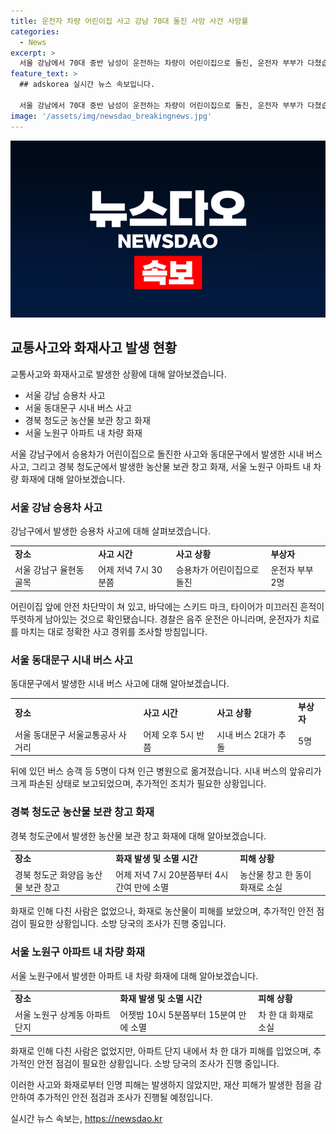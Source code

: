 ```yaml
---
title: 운전자 차량 어린이집 사고 강남 70대 돌진 사망 사건 사망률
categories:
  - News
excerpt: >
  서울 강남에서 70대 중반 남성이 운전하는 차량이 어린이집으로 돌진, 운전자 부부가 다쳤습니다. 또 시내버스 2대가 부딪혀 5명이 병원으로 옮겨졌습니다. 또한, 경북 청도군 화양읍의 농산물 보관 창고와 서울 노원구의 아파트 단지에서 불이 발생했습니다. 사건사고 상황을 확인하는 중인 경찰과 소방서 등의 대응상황에 대해 보도했습니다.
feature_text: >
  ## adskorea 실시간 뉴스 속보입니다.

  서울 강남에서 70대 중반 남성이 운전하는 차량이 어린이집으로 돌진, 운전자 부부가 다쳤습니다. 또 시내버스 2대가 부딪혀 5명이 병원으로 옮겨졌습니다. 또한, 경북 청도군 화양읍의 농산물 보관 창고와 서울 노원구의 아파트 단지에서 불이 발생했습니다. 사건사고 상황을 확인하는 중인 경찰과 소방서 등의 대응상황에 대해 보도했습니다.
image: '/assets/img/newsdao_breakingnews.jpg'
---
```


<p><img src="/assets/img/newsdao_breakingnews.jpg" alt="adskorea 속보" /></p>

<h2 data-ke-size="size26">교통사고와 화재사고 발생 현황</h2>

<p>교통사고와 화재사고로 발생한 상황에 대해 알아보겠습니다.</p>

<ul>
  <li>서울 강남 승용차 사고</li>
  <li>서울 동대문구 시내 버스 사고</li>
  <li>경북 청도군 농산물 보관 창고 화재</li>
  <li>서울 노원구 아파트 내 차량 화재</li>
</ul>

<p data-ke-size="size16">서울 강남구에서 승용차가 어린이집으로 돌진한 사고와 동대문구에서 발생한 시내 버스 사고, 그리고 경북 청도군에서 발생한 농산물 보관 창고 화재, 서울 노원구 아파트 내 차량 화재에 대해 알아보겠습니다.</p>

<h3 data-ke-size="size24">서울 강남 승용차 사고</h3>

<p>강남구에서 발생한 승용차 사고에 대해 살펴보겠습니다.</p>

<table>
  <tr>
    <td><b>장소</b></td>
    <td><b>사고 시간</b></td>
    <td><b>사고 상황</b></td>
    <td><b>부상자</b></td>
  </tr>
  <tr>
    <td>서울 강남구 율현동 골목</td>
    <td>어제 저녁 7시 30분쯤</td>
    <td>승용차가 어린이집으로 돌진</td>
    <td>운전자 부부 2명</td>
  </tr>
</table>

<p data-ke-size="size16">어린이집 앞에 안전 차단막이 쳐 있고, 바닥에는 스키드 마크, 타이어가 미끄러진 흔적이 뚜렷하게 남아있는 것으로 확인됐습니다. 경찰은 음주 운전은 아니라며, 운전자가 치료를 마치는 대로 정확한 사고 경위를 조사할 방침입니다.</p>

<h3 data-ke-size="size24">서울 동대문구 시내 버스 사고</h3>

<p>동대문구에서 발생한 시내 버스 사고에 대해 알아보겠습니다.</p>

<table>
  <tr>
    <td><b>장소</b></td>
    <td><b>사고 시간</b></td>
    <td><b>사고 상황</b></td>
    <td><b>부상자</b></td>
  </tr>
  <tr>
    <td>서울 동대문구 서울교통공사 사거리</td>
    <td>어제 오후 5시 반쯤</td>
    <td>시내 버스 2대가 추돌</td>
    <td>5명</td>
  </tr>
</table>

<p data-ke-size="size16">뒤에 있던 버스 승객 등 5명이 다쳐 인근 병원으로 옮겨졌습니다. 시내 버스의 앞유리가 크게 파손된 상태로 보고되었으며, 추가적인 조치가 필요한 상황입니다.</p>

<h3 data-ke-size="size24">경북 청도군 농산물 보관 창고 화재</h3>

<p>경북 청도군에서 발생한 농산물 보관 창고 화재에 대해 알아보겠습니다.</p>

<table>
  <tr>
    <td><b>장소</b></td>
    <td><b>화재 발생 및 소멸 시간</b></td>
    <td><b>피해 상황</b></td>
  </tr>
  <tr>
    <td>경북 청도군 화양읍 농산물 보관 창고</td>
    <td>어제 저녁 7시 20분쯤부터 4시간여 만에 소멸</td>
    <td>농산물 창고 한 동이 화재로 소실</td>
  </tr>
</table>

<p data-ke-size="size16">화재로 인해 다친 사람은 없었으나, 화재로 농산물이 피해를 보았으며, 추가적인 안전 점검이 필요한 상황입니다. 소방 당국의 조사가 진행 중입니다.</p>

<h3 data-ke-size="size24">서울 노원구 아파트 내 차량 화재</h3>

<p>서울 노원구에서 발생한 아파트 내 차량 화재에 대해 알아보겠습니다.</p>

<table>
  <tr>
    <td><b>장소</b></td>
    <td><b>화재 발생 및 소멸 시간</b></td>
    <td><b>피해 상황</b></td>
  </tr>
  <tr>
    <td>서울 노원구 상계동 아파트 단지</td>
    <td>어젯밤 10시 5분쯤부터 15분여 만에 소멸</td>
    <td>차 한 대 화재로 소실</td>
  </tr>
</table>

<p data-ke-size="size16">화재로 인해 다친 사람은 없었지만, 아파트 단지 내에서 차 한 대가 피해를 입었으며, 추가적인 안전 점검이 필요한 상황입니다. 소방 당국의 조사가 진행 중입니다.</p>

<p>이러한 사고와 화재로부터 인명 피해는 발생하지 않았지만, 재산 피해가 발생한 점을 감안하여 추가적인 안전 점검과 조사가 진행될 예정입니다.</p>
실시간 뉴스 속보는, <a href="https://newsdao.kr" rel="dofollow">https://newsdao.kr</a>


